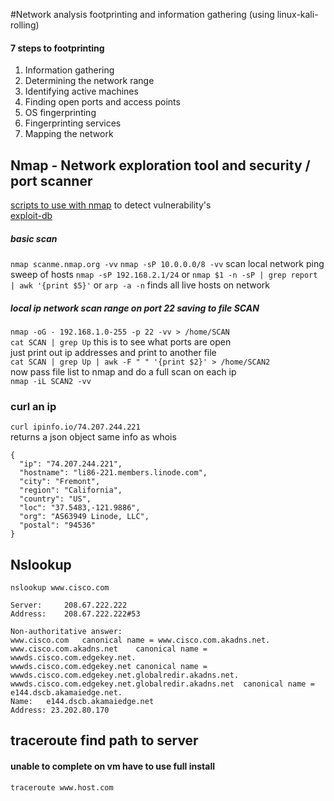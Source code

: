 #Network analysis footprinting and information gathering (using linux-kali-rolling)
#### 7 steps to footprinting 
1. Information gathering
2. Determining the network range
3. Identifying active machines
4. Finding open ports and access points
5. OS fingerprinting
6. Fingerprinting services
7. Mapping the network

## Nmap - Network exploration tool and security / port scanner  
[scripts to use with nmap](http://nmap.org/nsedoc/)  to detect vulnerability's  
[exploit-db](http://www.exploit-db.com) 

##### basic scan  
`nmap scanme.nmap.org -vv` 
`nmap -sP 10.0.0.0/8 -vv`  scan local network ping sweep of hosts
`nmap -sP 192.168.2.1/24` or  `nmap $1 -n -sP | grep report | awk '{print $5}'` or `arp -a -n` finds all live hosts on network 

##### local ip network scan range on port 22 saving to file SCAN  
`nmap -oG - 192.168.1.0-255 -p 22 -vv > /home/SCAN`  
`cat SCAN | grep Up`  this is to see what ports are open  
just print out ip addresses and print to another file  
`cat SCAN | grep Up | awk -F " " '{print $2}' > /home/SCAN2`  
now pass file list to nmap and do a full scan on each ip  
`nmap -iL SCAN2 -vv`  

### curl an ip 
`curl ipinfo.io/74.207.244.221`  
returns a json object  same info as whois  
```
{
  "ip": "74.207.244.221",
  "hostname": "li86-221.members.linode.com",
  "city": "Fremont",
  "region": "California",
  "country": "US",
  "loc": "37.5483,-121.9886",
  "org": "AS63949 Linode, LLC",
  "postal": "94536"
}
```
## Nslookup
`nslookup www.cisco.com`  
```
Server:     208.67.222.222
Address:    208.67.222.222#53

Non-authoritative answer:
www.cisco.com   canonical name = www.cisco.com.akadns.net.
www.cisco.com.akadns.net    canonical name = wwwds.cisco.com.edgekey.net.
wwwds.cisco.com.edgekey.net canonical name = wwwds.cisco.com.edgekey.net.globalredir.akadns.net.
wwwds.cisco.com.edgekey.net.globalredir.akadns.net  canonical name = e144.dscb.akamaiedge.net.
Name:   e144.dscb.akamaiedge.net
Address: 23.202.80.170
```
## traceroute find path to server 
#### unable to complete on vm have to use full install
`traceroute www.host.com`  







